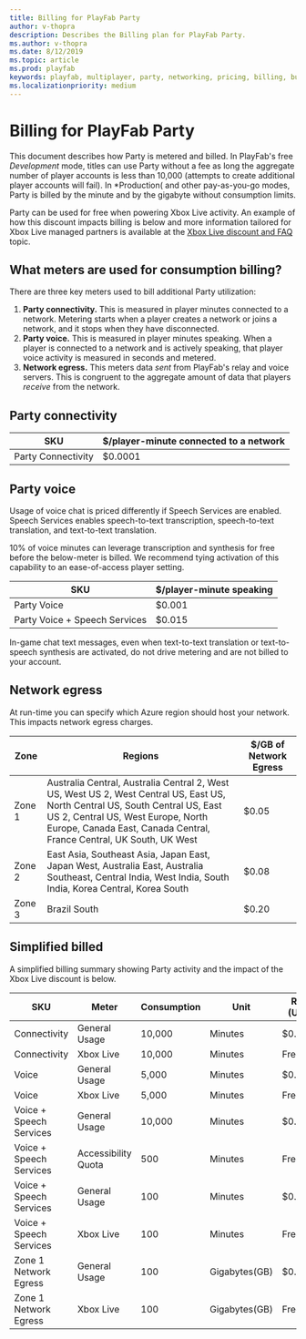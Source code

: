 ```yaml
---
title: Billing for PlayFab Party
author: v-thopra
description: Describes the Billing plan for PlayFab Party.
ms.author: v-thopra
ms.date: 8/12/2019
ms.topic: article
ms.prod: playfab
keywords: playfab, multiplayer, party, networking, pricing, billing, bumblelion
ms.localizationpriority: medium
---
```


# Billing for PlayFab Party
This document describes how Party is metered and billed. In PlayFab's free *Development* mode, titles can use Party without a fee as long the aggregate number of player accounts is less than 10,000 (attempts to create additional player accounts will fail). In *Production( and other pay-as-you-go modes, Party is billed by the minute and by the gigabyte without consumption limits.

Party can be used for free when powering Xbox Live activity. An example of how this discount impacts billing is below and more information tailored for Xbox Live managed partners is available at the [Xbox Live discount and FAQ](./xbl-discount.md) topic.

## What meters are used for consumption billing?

There are three key meters used to bill additional Party utilization:

1. **Party connectivity.** This is measured in player minutes connected to a network. Metering starts when a player creates a network or joins a network, and it stops when they have disconnected.
2. **Party voice.** This is measured in player minutes speaking. When a player is connected to a network and is actively speaking, that player voice activity is measured in seconds and metered.
3. **Network egress.** This meters data *sent* from PlayFab's relay and voice servers. This is congruent to the aggregate amount of data that players *receive* from the network.

## Party connectivity

| SKU | $/player-minute connected to a network |
| --- | --- |
| Party Connectivity | $0.0001 |

## Party voice

Usage of voice chat is priced differently if Speech Services are enabled. Speech Services enables speech-to-text transcription, speech-to-text translation, and text-to-text translation.

10% of voice minutes can leverage transcription and synthesis for free before the below-meter is billed. We recommend tying activation of this capability to an ease-of-access player setting.

| SKU | $/player-minute speaking |
| --- | --- |
| Party Voice | $0.001 |
| Party Voice + Speech Services | $0.015 |

In-game chat text messages, even when text-to-text translation or text-to-speech synthesis are activated, do not drive metering and are not billed to your account.

## Network egress

At run-time you can specify which Azure region should host your network. This impacts network egress charges.

| Zone | Regions | $/GB of Network Egress |
| --- | --- | --- |
| Zone 1 | Australia Central, Australia Central 2, West US, West US 2, West Central US, East US, North Central US, South Central US, East US 2, Central US, West Europe, North Europe, Canada East, Canada Central, France Central, UK South, UK West | $0.05 |
| Zone 2 | East Asia, Southeast Asia, Japan East, Japan West, Australia East, Australia Southeast, Central India, West India, South India, Korea Central, Korea South |  $0.08 |
| Zone 3 | Brazil South | $0.20 |

## Simplified billed
A simplified billing summary showing Party activity and the impact of the Xbox Live discount is below.

| SKU | Meter | Consumption | Unit | Rate (USD)| Sub-total |
| --- | --- | ----| ---- |---- |---- |
| Connectivity | General Usage | 10,000 | Minutes | $0.0001 | $1|
| Connectivity | Xbox Live | 10,000 | Minutes | Free | $0|
| Voice | General Usage | 5,000 | Minutes | $0.001 | $5|
| Voice | Xbox Live | 5,000 | Minutes | Free | $0|
| Voice + Speech Services | General Usage | 10,000 | Minutes | $0.0001 | $1|
| Voice + Speech Services | Accessibility Quota | 500 | Minutes | Free | $0|
| Voice + Speech Services | General Usage | 100 | Minutes | $0.015 | $1.5|
| Voice + Speech Services | Xbox Live | 100 | Minutes | Free | $0|
| Zone 1 Network Egress | General Usage | 100 | Gigabytes(GB) | $0.05 | $5
| Zone 1 Network Egress | Xbox Live | 100 | Gigabytes(GB) | Free | $0|
